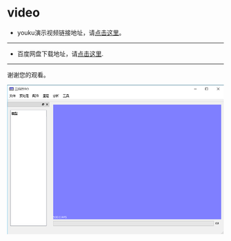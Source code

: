 # video

- youku演示视频链接地址，请[点击这里](http://v.youku.com/v_show/id_XMTg3NjQxNjk1Mg==.html
)。

******

- 百度网盘下载地址，请[点击这里](https://pan.baidu.com/s/1pLjivu7
).

******

谢谢您的观看。

![](https://github.com/bozhicheng91/pictures/blob/master/zero/zero-picture.png?raw=true)
